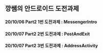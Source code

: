 ## 깡쌤의 안드로이드 도전과제

#### 20/10/06 Part2 1번 도전과제 : MessengerIntro
#### 20/10/07 Part2 2번 도전과제 : PostAndExit
#### 20/10/07 Part2 3번 도전과제 : AddressActivity